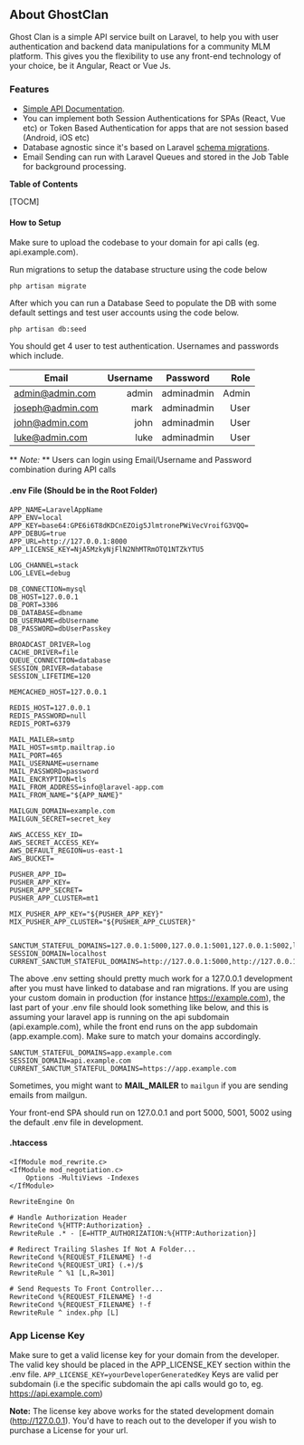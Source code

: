 ## About GhostClan

Ghost Clan is a simple API service built on Laravel, to help you with user authentication and backend data manipulations for a community MLM platform. This gives you the flexibility to use any front-end technology of your choice, be it Angular, React or Vue Js.

### Features

- [Simple API Documentation](http://www.xxxxxxxx.com/ghostclan/docs).
- You can implement both Session Authentications for SPAs (React, Vue etc) or Token Based Authentication for apps that are not session based (Android, iOS etc)
- Database agnostic since it's based on Laravel [schema migrations](https://laravel.com/docs/migrations).
- Email Sending can run with Laravel Queues and stored in the Job Table for background processing.

**Table of Contents**

[TOCM]

#### How to Setup
Make sure to upload the codebase to your domain for api calls (eg. api.example.com).

Run migrations to setup the database structure using the code below

`php artisan migrate`

After which you can run a Database Seed to populate the DB with some default settings and test user accounts using the code below.

`php artisan db:seed`

You should get 4 user to test authentication. Usernames and passwords which include.

| Email      | Username | Password | Role
| ------- | -----:| ------- | -----:|
| admin@admin.com | admin | adminadmin | Admin
| joseph@admin.com | mark | adminadmin | User
| john@admin.com |    john | adminadmin | User
| luke@admin.com |    luke | adminadmin | User

** *Note:* ** Users can login using Email/Username and Password combination during API calls


#### .env File (Should be in the Root Folder)

    APP_NAME=LaravelAppName
	APP_ENV=local
	APP_KEY=base64:GPE6i6T8dKDCnEZOig5JlmtronePWiVecVroifG3VQQ=
	APP_DEBUG=true
	APP_URL=http://127.0.0.1:8000
	APP_LICENSE_KEY=NjA5MzkyNjFlN2NhMTRmOTQ1NTZkYTU5

	LOG_CHANNEL=stack
	LOG_LEVEL=debug

	DB_CONNECTION=mysql
	DB_HOST=127.0.0.1
	DB_PORT=3306
	DB_DATABASE=dbname
	DB_USERNAME=dbUsername
	DB_PASSWORD=dbUserPasskey

	BROADCAST_DRIVER=log
	CACHE_DRIVER=file
	QUEUE_CONNECTION=database
	SESSION_DRIVER=database
	SESSION_LIFETIME=120

	MEMCACHED_HOST=127.0.0.1

	REDIS_HOST=127.0.0.1
	REDIS_PASSWORD=null
	REDIS_PORT=6379

	MAIL_MAILER=smtp
	MAIL_HOST=smtp.mailtrap.io
	MAIL_PORT=465
	MAIL_USERNAME=username
	MAIL_PASSWORD=password
	MAIL_ENCRYPTION=tls
	MAIL_FROM_ADDRESS=info@laravel-app.com
	MAIL_FROM_NAME="${APP_NAME}"

	MAILGUN_DOMAIN=example.com
	MAILGUN_SECRET=secret_key

	AWS_ACCESS_KEY_ID=
	AWS_SECRET_ACCESS_KEY=
	AWS_DEFAULT_REGION=us-east-1
	AWS_BUCKET=

	PUSHER_APP_ID=
	PUSHER_APP_KEY=
	PUSHER_APP_SECRET=
	PUSHER_APP_CLUSTER=mt1

	MIX_PUSHER_APP_KEY="${PUSHER_APP_KEY}"
	MIX_PUSHER_APP_CLUSTER="${PUSHER_APP_CLUSTER}"


	SANCTUM_STATEFUL_DOMAINS=127.0.0.1:5000,127.0.0.1:5001,127.0.0.1:5002,localhost:5000,localhost:5001,localhost:5002,localhost:3000
	SESSION_DOMAIN=localhost
	CURRENT_SANCTUM_STATEFUL_DOMAINS=http://127.0.0.1:5000,http://127.0.0.1:5001,http://127.0.0.1:5002,http://localhost:5000,http://localhost:5001,http://localhost:5002

    
The above .env setting should pretty much work for a 127.0.0.1 development after you must have linked to database and ran migrations. If you are using your custom domain in production (for instance https://example.com), the last part of your .env file should look something like below, and this is assuming your laravel app is running on the api subdomain (api.example.com), while the front end runs on the app subdomain (app.example.com).
Make sure to match your domains accordingly.

	SANCTUM_STATEFUL_DOMAINS=app.example.com
	SESSION_DOMAIN=api.example.com
	CURRENT_SANCTUM_STATEFUL_DOMAINS=https://app.example.com
Sometimes, you might want to **MAIL_MAILER** to `mailgun` if you are sending emails from mailgun. 

Your front-end SPA should run on 127.0.0.1 and port 5000, 5001, 5002 using the default .env file in development.


#### .htaccess
	<IfModule mod_rewrite.c>
    <IfModule mod_negotiation.c>
        Options -MultiViews -Indexes
    </IfModule>

    RewriteEngine On

    # Handle Authorization Header
    RewriteCond %{HTTP:Authorization} .
    RewriteRule .* - [E=HTTP_AUTHORIZATION:%{HTTP:Authorization}]

    # Redirect Trailing Slashes If Not A Folder...
    RewriteCond %{REQUEST_FILENAME} !-d
    RewriteCond %{REQUEST_URI} (.+)/$
    RewriteRule ^ %1 [L,R=301]

    # Send Requests To Front Controller...
    RewriteCond %{REQUEST_FILENAME} !-d
    RewriteCond %{REQUEST_FILENAME} !-f
    RewriteRule ^ index.php [L]
</IfModule>

### App License Key
Make sure to get a valid license key for your domain from the developer. The valid key should be placed in the APP_LICENSE_KEY section within the .env file.
    `APP_LICENSE_KEY=yourDeveloperGeneratedKey`
Keys are valid per subdomain (i.e the specific subdomain the api calls would go to, eg. https://api.example.com)

**Note:** The license key above works for the stated development domain (http://127.0.0.1). You'd have to reach out to the developer if you wish to purchase a License for your url.
